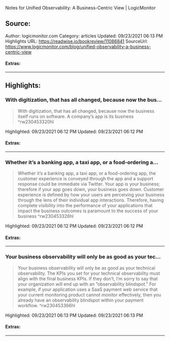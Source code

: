 Notes for Unified Observability: A Business-Centric View | LogicMonitor

## Source:
Author: logicmonitor.com
Category: articles
Updated: 09/23/2021 06:13 PM
Highlights URL: https://readwise.io/bookreview/11086841
SourceUrl: https://www.logicmonitor.com/blog/unified-observability-a-business-centric-view


#### Extras:




 
-----
 ## Highlights:

### With digitization, that has all changed, because now the bus...
>With digitization, that has all changed, because now the business itself runs on software. A company’s app is its business ^rw230453320hl


Highlighted: 09/23/2021 06:12 PM
Updated: 09/23/2021 06:12 PM


#### Extras:





------

### Whether it’s a banking app, a taxi app, or a food-ordering a...
>Whether it’s a banking app, a taxi app, or a food-ordering app, the customer experience is conveyed through the app and a support response could be immediate via Twitter. Your app is your business; therefore if your app goes down, your business goes down. Customer experience is defined by how your users are perceiving your business through the lens of their individual app interactions. Therefore, having complete visibility into the performance of your applications that impact the business outcomes is paramount to the success of your business ^rw230453326hl


Highlighted: 09/23/2021 06:12 PM
Updated: 09/23/2021 06:12 PM


#### Extras:





------

### Your business observability will only be as good as your tec...
>Your business observability will only be as good as your technical observability. The KPIs you set for your technical observability must align with the final business KPIs. If they don’t, I’m sorry to say that your organization will end up with an “observability blindspot.” For example, if your application uses a SaaS payment web service that your current monitoring product cannot monitor effectively, then you already have an observability blindspot within your payment workflow. ^rw230453366hl


Highlighted: 09/23/2021 06:13 PM
Updated: 09/23/2021 06:13 PM


#### Extras:





------

